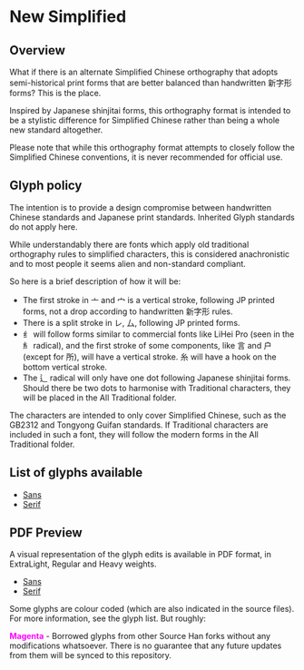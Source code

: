 # New Simplified

## Overview

What if there is an alternate Simplified Chinese orthography that adopts semi-historical print forms that are better balanced than handwritten 新字形 forms? This is the place.

Inspired by Japanese shinjitai forms, this orthography format is intended to be a stylistic difference for Simplified Chinese rather than being a whole new standard altogether.

Please note that while this orthography format attempts to closely follow the Simplified Chinese conventions, it is never recommended for official use.

## Glyph policy

The intention is to provide a design compromise between handwritten Chinese standards and Japanese print standards. Inherited Glyph standards do not apply here.

While understandably there are fonts which apply old traditional orthography rules to simplified characters, this is considered anachronistic and to most people it seems alien and non-standard compliant.

So here is a brief description of how it will be:

- The first stroke in 亠 and 宀 is a vertical stroke, following JP printed forms, not a drop according to handwritten 新字形 rules.
- There is a split stroke in レ, 厶, following JP printed forms.
- 纟 will follow forms similar to commercial fonts like LiHei Pro (seen in the 糹 radical), and the first stroke of some components, like 言 and 户 (except for 所), will have a vertical stroke. 糸 will have a hook on the bottom vertical stroke.
- The 辶 radical will only have one dot following Japanese shinjitai forms. Should there be two dots to harmonise with Traditional characters, they will be placed in the All Traditional folder.

The characters are intended to only cover Simplified Chinese, such as the GB2312 and Tongyong Guifan standards. If Traditional characters are included in such a font, they will follow the modern forms in the All Traditional folder.

## List of glyphs available

- [Sans](glyphlist-new-simplified-sans.md)
- [Serif](glyphlist-new-simplified-serif.md)

## PDF Preview

A visual representation of the glyph edits is available in PDF format, in ExtraLight, Regular and Heavy weights.

- [Sans](Sans/Preview/)
- [Serif](Serif/Preview/)

Some glyphs are colour coded (which are also indicated in the source files). For more information, see the glyph list. But roughly:

<span style="color:magenta">**Magenta**</span> - Borrowed glyphs from other Source Han forks without any modifications whatsoever. There is no guarantee that any future updates from them will be synced to this repository.

